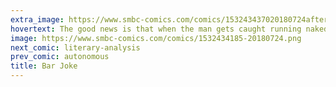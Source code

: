 ```yaml
---
extra_image: https://www.smbc-comics.com/comics/153243437020180724after.png
hovertext: The good news is that when the man gets caught running naked through the park, there's no self-consistent way to say he's at fault.
image: https://www.smbc-comics.com/comics/1532434185-20180724.png
next_comic: literary-analysis
prev_comic: autonomous
title: Bar Joke
---
```


